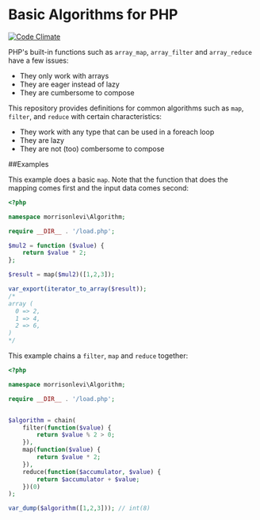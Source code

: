 # Basic Algorithms for PHP

[![Code Climate](https://codeclimate.com/github/morrisonlevi/Algorithm/badges/gpa.svg)](https://codeclimate.com/github/morrisonlevi/Algorithm)

PHP's built-in functions such as `array_map`, `array_filter` and `array_reduce` have a few issues:

  - They only work with arrays
  - They are eager instead of lazy
  - They are cumbersome to compose

This repository provides definitions for common algorithms such as `map`, `filter`, and `reduce` with certain characteristics:

  - They work with any type that can be used in a foreach loop
  - They are lazy
  - They are not (too) combersome to compose

##Examples

This example does a basic `map`. Note that the function that does the mapping comes first and the input data comes second:
```php
<?php

namespace morrisonlevi\Algorithm;

require __DIR__ . '/load.php';

$mul2 = function ($value) {
    return $value * 2;
};

$result = map($mul2)([1,2,3]);

var_export(iterator_to_array($result));
/*
array (
  0 => 2,
  1 => 4,
  2 => 6,
)
*/
```

This example chains a `filter`, `map` and `reduce` together:

```php
<?php

namespace morrisonlevi\Algorithm;

require __DIR__ . '/load.php';


$algorithm = chain(
    filter(function($value) {
        return $value % 2 > 0;
    }),
    map(function($value) {
        return $value * 2;
    }),
    reduce(function($accumulator, $value) {
        return $accumulator + $value;
    })(0)
);

var_dump($algorithm([1,2,3])); // int(8)
```

